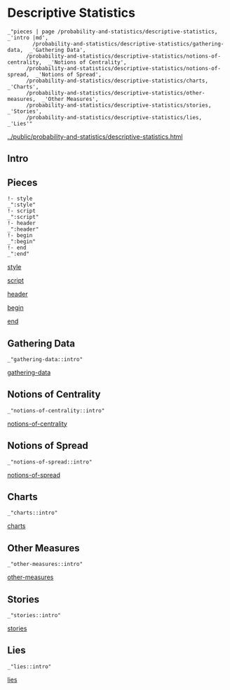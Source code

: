# Descriptive Statistics

    _"pieces | page /probability-and-statistics/descriptive-statistics, _'intro |md',
            /probability-and-statistics/descriptive-statistics/gathering-data,  _'Gathering Data',
          /probability-and-statistics/descriptive-statistics/notions-of-centrality,  _'Notions of Centrality',
          /probability-and-statistics/descriptive-statistics/notions-of-spread,  _'Notions of Spread',
          /probability-and-statistics/descriptive-statistics/charts,  _'Charts',
          /probability-and-statistics/descriptive-statistics/other-measures,  _'Other Measures',
          /probability-and-statistics/descriptive-statistics/stories,  _'Stories',
          /probability-and-statistics/descriptive-statistics/lies,  _'Lies'"

[../public/probability-and-statistics/descriptive-statistics.html](# "save:")


## Intro

## Pieces

    !- style
    _":style"
    !- script
    _":script"
    !- header
    _":header"
    !- begin
    _":begin"
    !- end
    _":end"

[style]() 

[script]()

[header]()

[begin]()

[end]()

## Gathering Data

    _"gathering-data::intro"


[gathering-data](pages/probability-and-statistics_descriptive-statistics_gathering-data.md "load:")

## Notions of Centrality

    _"notions-of-centrality::intro"


[notions-of-centrality](pages/probability-and-statistics_descriptive-statistics_notions-of-centrality.md "load:")

## Notions of Spread

    _"notions-of-spread::intro"


[notions-of-spread](pages/probability-and-statistics_descriptive-statistics_notions-of-spread.md "load:")

## Charts

    _"charts::intro"


[charts](pages/probability-and-statistics_descriptive-statistics_charts.md "load:")

## Other Measures

    _"other-measures::intro"


[other-measures](pages/probability-and-statistics_descriptive-statistics_other-measures.md "load:")

## Stories

    _"stories::intro"


[stories](pages/probability-and-statistics_descriptive-statistics_stories.md "load:")

## Lies

    _"lies::intro"


[lies](pages/probability-and-statistics_descriptive-statistics_lies.md "load:")